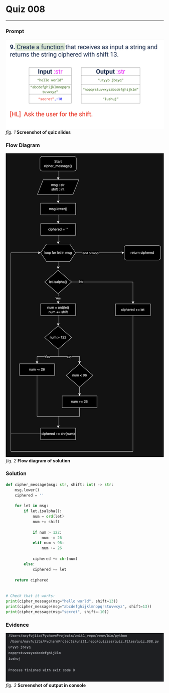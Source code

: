 # Quiz 008
<hr>

### Prompt
![](images/quiz_008_slidestemporary.png)
*fig. 1* **Screenshot of quiz slides**

### Flow Diagram
![](images/quiz_008_diagram.jpg)
*fig. 2* **Flow diagram of solution**

### Solution
```.py
def cipher_message(msg: str, shift: int) -> str:
    msg.lower()
    ciphered = ''

    for let in msg:
        if let.isalpha():
            num = ord(let)
            num += shift

            if num > 122:
                num -= 26
            elif num < 96:
                num += 26

            ciphered += chr(num)
        else:
            ciphered += let

    return ciphered


# Check that it works:
print(cipher_message(msg="hello world", shift=13))
print(cipher_message(msg="abcdefghijklmnopqrstuvwxyz", shift=13))
print(cipher_message(msg="secret", shift=-10))
```

### Evidence
![](images/quiz_008_evidence.png)
*fig. 3* **Screenshot of output in console**
